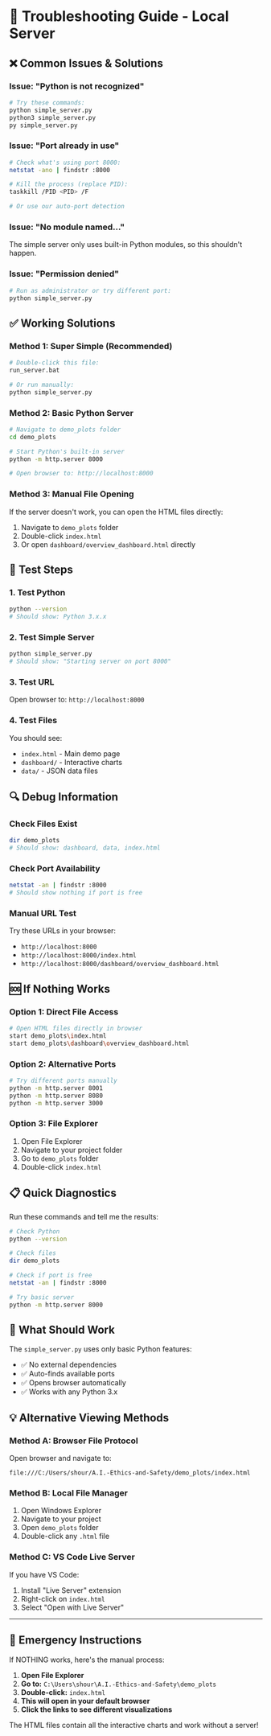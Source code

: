 # 🔧 Troubleshooting Guide - Local Server

## ❌ Common Issues & Solutions

### **Issue: "Python is not recognized"**
```bash
# Try these commands:
python simple_server.py
python3 simple_server.py
py simple_server.py
```

### **Issue: "Port already in use"**
```bash
# Check what's using port 8000:
netstat -ano | findstr :8000

# Kill the process (replace PID):
taskkill /PID <PID> /F

# Or use our auto-port detection
```

### **Issue: "No module named..."**
The simple server only uses built-in Python modules, so this shouldn't happen.

### **Issue: "Permission denied"**
```bash
# Run as administrator or try different port:
python simple_server.py
```

## ✅ Working Solutions

### **Method 1: Super Simple (Recommended)**
```bash
# Double-click this file:
run_server.bat

# Or run manually:
python simple_server.py
```

### **Method 2: Basic Python Server**
```bash
# Navigate to demo_plots folder
cd demo_plots

# Start Python's built-in server
python -m http.server 8000

# Open browser to: http://localhost:8000
```

### **Method 3: Manual File Opening**
If the server doesn't work, you can open the HTML files directly:
1. Navigate to `demo_plots` folder
2. Double-click `index.html`
3. Or open `dashboard/overview_dashboard.html` directly

## 🧪 Test Steps

### 1. **Test Python**
```bash
python --version
# Should show: Python 3.x.x
```

### 2. **Test Simple Server**
```bash
python simple_server.py
# Should show: "Starting server on port 8000"
```

### 3. **Test URL**
Open browser to: `http://localhost:8000`

### 4. **Test Files**
You should see:
- `index.html` - Main demo page
- `dashboard/` - Interactive charts
- `data/` - JSON data files

## 🔍 Debug Information

### **Check Files Exist**
```bash
dir demo_plots
# Should show: dashboard, data, index.html
```

### **Check Port Availability**
```bash
netstat -an | findstr :8000
# Should show nothing if port is free
```

### **Manual URL Test**
Try these URLs in your browser:
- `http://localhost:8000`
- `http://localhost:8000/index.html`
- `http://localhost:8000/dashboard/overview_dashboard.html`

## 🆘 If Nothing Works

### **Option 1: Direct File Access**
```bash
# Open HTML files directly in browser
start demo_plots\index.html
start demo_plots\dashboard\overview_dashboard.html
```

### **Option 2: Alternative Ports**
```bash
# Try different ports manually
python -m http.server 8001
python -m http.server 8080
python -m http.server 3000
```

### **Option 3: File Explorer**
1. Open File Explorer
2. Navigate to your project folder
3. Go to `demo_plots` folder
4. Double-click `index.html`

## 📋 Quick Diagnostics

Run these commands and tell me the results:

```bash
# Check Python
python --version

# Check files
dir demo_plots

# Check if port is free
netstat -an | findstr :8000

# Try basic server
python -m http.server 8000
```

## 🎯 What Should Work

The `simple_server.py` uses only basic Python features:
- ✅ No external dependencies
- ✅ Auto-finds available ports
- ✅ Opens browser automatically
- ✅ Works with any Python 3.x

## 💡 Alternative Viewing Methods

### **Method A: Browser File Protocol**
Open browser and navigate to:
```
file:///C:/Users/shour/A.I.-Ethics-and-Safety/demo_plots/index.html
```

### **Method B: Local File Manager**
1. Open Windows Explorer
2. Navigate to your project
3. Open `demo_plots` folder
4. Double-click any `.html` file

### **Method C: VS Code Live Server**
If you have VS Code:
1. Install "Live Server" extension
2. Right-click on `index.html`
3. Select "Open with Live Server"

---

## 🚨 Emergency Instructions

If NOTHING works, here's the manual process:

1. **Open File Explorer**
2. **Go to:** `C:\Users\shour\A.I.-Ethics-and-Safety\demo_plots`
3. **Double-click:** `index.html`
4. **This will open in your default browser**
5. **Click the links to see different visualizations**

The HTML files contain all the interactive charts and work without a server!